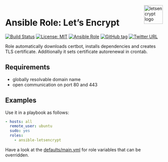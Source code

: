 <a href="https://letsencrypt.org">
    <img src="https://letsencrypt.org/images/letsencrypt-logo-horizontal.svg" alt="letsencrypt logo" title="letsencrypt" align="right" height="60" />
</a>

Ansible Role: Let’s Encrypt
===========================

[![Build Status](https://travis-ci.org/SoInteractive/ansible-letsencrypt.svg?branch=master)](https://travis-ci.org/SoInteractive/ansible-letsencrypt) [![License: MIT](https://img.shields.io/badge/license-MIT%20License-brightgreen.svg)](https://opensource.org/licenses/MIT) [![Ansible Role](https://img.shields.io/badge/ansible%20role-SoInteractive.letsencrypt-blue.svg)](https://galaxy.ansible.com/SoInteractive/letsencrypt/) [![GitHub tag](https://img.shields.io/github/tag/sointeractive/ansible-letsencrypt.svg)](https://github.com/SoInteractive/ansible-letsencrypt/tags) [![Twitter URL](https://img.shields.io/twitter/follow/sointeractive.svg?style=social&label=Follow%20%40SoInteractive)](https://twitter.com/sointeractive)

Role automatically downloads certbot, installs dependencies and creates TLS certificate.
Additionally it sets certificate autorenewal in crontab.

Requirements
------------

- globally resolvable domain name
- open communication on port 80 and 443

Examples
--------

Use it in a playbook as follows:
```yaml
- hosts: all
  remote_user: ubuntu
  sudo: yes
  roles:
    - ansible-letsencrypt
```

Have a look at the [defaults/main.yml](defaults/main.yml) for role variables
that can be overridden.
